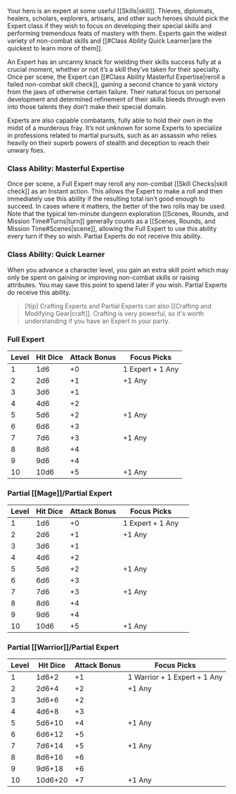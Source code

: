 Your hero is an expert at some useful [[Skills|skill]]. Thieves, diplomats, healers, scholars, explorers, artisans, and other such heroes should pick the Expert class if they wish to focus on developing their special skills and performing tremendous feats of mastery with them. Experts gain the widest variety of non-combat skills and [[#Class Ability Quick Learner|are the quickest to learn more of them]].

An Expert has an uncanny knack for wielding their skills success fully at a crucial moment, whether or not it’s a skill they’ve taken for their specialty. Once per scene, the Expert can [[#Class Ability Masterful Expertise|reroll a failed non-combat skill check]], gaining a second chance to yank victory from the jaws of otherwise certain failure. Their natural focus on personal development and determined refinement of their skills bleeds through even into those talents they don’t make their special domain. 

Experts are also capable combatants, fully able to hold their own in the midst of a murderous fray. It’s not unknown for some Experts to specialize in professions related to martial pursuits, such as an assassin who relies heavily on their superb powers of stealth and deception to reach their unwary foes.
### Class Ability: Masterful Expertise 
Once per scene, a Full Expert may reroll any non-combat [[Skill Checks|skill check]] as an Instant action. This allows the Expert to make a roll and then immediately use this ability if the resulting total isn’t good enough to succeed. In cases where it matters, the better of the two rolls may be used. Note that the typical ten-minute dungeon exploration [[Scenes, Rounds, and Mission Time#Turns|turn]] generally counts as a [[Scenes, Rounds, and Mission Time#Scenes|scene]], allowing the Full Expert to use this ability every turn if they so wish. Partial Experts do not receive this ability.
### Class Ability: Quick Learner 
When you advance a character level, you gain an extra skill point which may only be spent on gaining or improving non-combat skills or raising attributes. You may save this point to spend later if you wish. Partial Experts do receive this ability.

> [!tip] Crafting
> Experts and Partial Experts can also [[Crafting and Modifying Gear|craft]]. Crafting is very powerful, so it's worth understanding if you have an Expert in your party.

### Full Expert
| Level | Hit Dice | Attack Bonus | Focus Picks      |
| ----- | -------- | ------------ | ---------------- |
| 1     | 1d6      | +0           | 1 Expert + 1 Any |
| 2     | 2d6      | +1           | +1 Any           |
| 3     | 3d6      | +1           |                  |
| 4     | 4d6      | +2           |                  |
| 5     | 5d6      | +2           | +1 Any           |
| 6     | 6d6      | +3           |                  |
| 7     | 7d6      | +3           | +1 Any           |
| 8     | 8d6      | +4           |                  |
| 9     | 9d6      | +4           |                  |
| 10    | 10d6     | +5           | +1 Any           
### Partial [[Mage]]/Partial Expert
| Level | Hit Dice | Attack Bonus | Focus Picks      |     |
| ----- | -------- | ------------ | ---------------- | --- |
| 1     | 1d6      | +0           | 1 Expert + 1 Any |     |
| 2     | 2d6      | +1           | +1 Any           |     |
| 3     | 3d6      | +1           |                  |     |
| 4     | 4d6      | +2           |                  |     |
| 5     | 5d6      | +2           | +1 Any           |     |
| 6     | 6d6      | +3           |                  |     |
| 7     | 7d6      | +3           | +1 Any           |     |
| 8     | 8d6      | +4           |                  |     |
| 9     | 9d6      | +4           |                  |     |
| 10    | 10d6     | +5           | +1 Any           |     |
### Partial [[Warrior]]/Partial Expert
| Level | Hit Dice | Attack Bonus | Focus Picks                  |
| ----- | -------- | ------------ | ---------------------------- |
| 1     | 1d6+2    | +1           | 1 Warrior + 1 Expert + 1 Any |
| 2     | 2d6+4    | +2           | +1 Any                       |
| 3     | 3d6+6    | +2           |                              |
| 4     | 4d6+8    | +3           |                              |
| 5     | 5d6+10   | +4           | +1 Any                       |
| 6     | 6d6+12   | +5           |                              |
| 7     | 7d6+14   | +5           | +1 Any                       |
| 8     | 8d6+16   | +6           |                              |
| 9     | 9d6+18   | +6           |                              |
| 10    | 10d6+20  | +7           | +1 Any                       |
